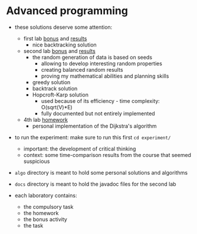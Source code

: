 # Advanced programming

- these solutions deserve some attention:
  - first lab [bonus](./lab1/bonus.java) and [results](./lab1/bonus%20result.txt)
    - nice backtracking solution
  - second lab [bonus](./lab2/Bonus.java) and [results](./lab2/bonus%20result.txt)
    - the random generation of data is based on seeds
      - allowing to develop interesting random properties
      - creating balanced random results
      - proving my mathematical abilities and planning skills
    - greedy solution
    - backtrack solution
    - Hopcroft-Karp solution
      - used because of its efficiency - time complexity: O(sqrt(V)*E)
      - fully documented but not entirely implemented
  - 4th lab [homework](./lab4/src/main/java/laboratory/Homework.java)
    - personal implementation of the Dijkstra's algorithm

- to run the experiment: make sure to run this first `cd experiment/`
  - important: the development of critical thinking
  - context: some time-comparison results from the course that seemed suspicious

- `algo` directory is meant to hold some personal solutions and algorithms
- `docs` directory is meant to hold the javadoc files for the second lab
- each laboratory contains:
  - the compulsory task
  - the homework
  - the bonus activity
  - the task
